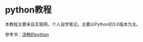 # python教程

本教程主要来自互联网，个人自学笔记。主要以Python的3.0版本为主。



参考书：[流畅的python](http://lnmpsoft.b0.upaiyun.com/python/%E6%B5%81%E7%95%85%E7%9A%84python.zip)



